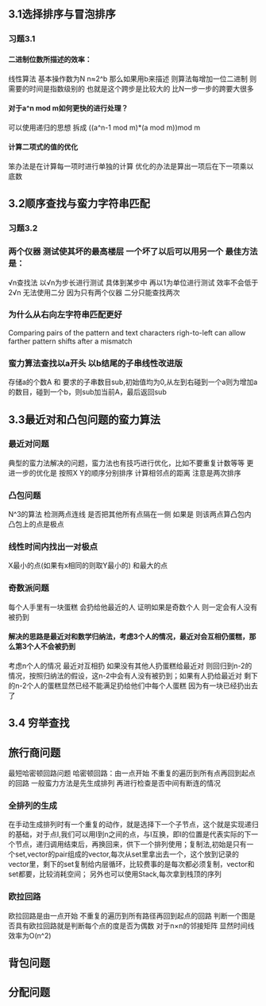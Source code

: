 ## 3.1选择排序与冒泡排序
### 习题3.1
#### 二进制位数所描述的效率：
线性算法 基本操作数为N n≈2^b 那么如果用b来描述 则算法每增加一位二进制 则需要的时间是指数级别的
也就是这个跨步是比较大的 比N一步一步的跨要大很多
#### 对于a^n mod m如何更快的进行处理？
可以使用递归的思想 拆成 ((a^n-1 mod m)*(a mod m))mod m
#### 计算二项式的值的优化
笨办法是在计算每一项时进行单独的计算 优化的办法是算出一项后在下一项乘以底数

## 3.2顺序查找与蛮力字符串匹配
### 习题3.2
### 两个仪器 测试使其坏的最高楼层 一个坏了以后可以用另一个 最佳方法是：
√n查找法 以√n为步长进行测试 具体到某步中 再以1为单位进行测试 效率不会低于2√n 无法使用二分 因为只有两个仪器 二分只能查找两次
### 为什么从右向左字符串匹配更好
Comparing pairs of the pattern and text characters righ-to-left can allow
farther pattern shifts after a mismatch
### 蛮力算法查找以a开头 以b结尾的子串线性改进版
存储a的个数A 和 要求的子串数目sub,初始值均为0,从左到右碰到一个a则为增加a的数目，碰到一个b，则sub加当前A，最后返回sub

## 3.3最近对和凸包问题的蛮力算法
### 最近对问题
典型的蛮力法解决的问题，蛮力法也有技巧进行优化，比如不要重复计数等等
更进一步的优化是 按照X Y的顺序分别排序 计算相邻点的距离 注意是两次排序 
### 凸包问题
N^3的算法 检测两点连线 是否把其他所有点隔在一侧 如果是 则该两点算凸包内 凸包上的点是极点
### 线性时间内找出一对极点
X最小的点(如果有x相同的则取Y最小的) 和最大的点
### 奇数派问题
每个人手里有一块蛋糕 会扔给他最近的人 证明如果是奇数个人 则一定会有人没有被扔到
#### 解决的思路是最近对和数学归纳法，考虑3个人的情况，最近对会互相仍蛋糕，那么第3个人不会被扔到
考虑n个人的情况 最近对互相扔 如果没有其他人扔蛋糕给最近对 则回归到n-2的情况，按照归纳法的假设，这n-2中会有人没有被扔到；如果有人扔给最近对 剩下的n-2个人的蛋糕显然已经不能满足扔给他们中每个人蛋糕 因为有一块已经扔出去了
## 3.4 穷举查找
## 旅行商问题
最短哈密顿回路问题 哈密顿回路：由一点开始 不重复的遍历到所有点再回到起点的回路 一般蛮力方法是先生成排列 再进行检查是否中间有断连的情况
### 全排列的生成
在手动生成排列时有一个重复的动作，就是选择下一个子节点，这个就是实现递归的基础，对于点I,我们可以用I到n之间的点，与I互换，即I的位置是代表实际的下一个节点，递归调用结束后，再换回来，供下一个排列使用；复制法,初始是只有一个set,vector的pair组成的vector,每次从set里拿出去一个，这个放到记录的vector里，剩下的set复制给内层循环，比较费事的是每次都必须复制，vector和set都要，比较消耗空间；
另外也可以使用Stack,每次拿到栈顶的序列
### 欧拉回路
欧拉回路是由一点开始 不重复的遍历到所有路径再回到起点的回路 判断一个图是否具有欧拉回路就是判断每个点的度是否为偶数 对于n×n的邻接矩阵 显然时间线效率为O(n^2)
## 背包问题
## 分配问题

